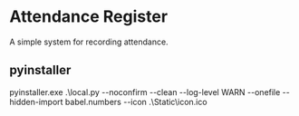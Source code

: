 # Attendance Register
 A simple system for recording attendance.

## pyinstaller
pyinstaller.exe .\local.py --noconfirm --clean --log-level WARN --onefile --hidden-import babel.numbers --icon .\Static\icon.ico
